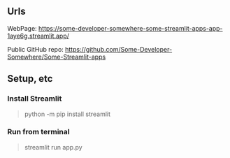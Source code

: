 
## Urls

WebPage: https://some-developer-somewhere-some-streamlit-apps-app-1aye6g.streamlit.app/

Public GitHub repo: https://github.com/Some-Developer-Somewhere/Some-Streamlit-apps

## Setup, etc

### Install Streamlit

> python -m pip install streamlit

### Run from terminal

> streamlit run app.py

